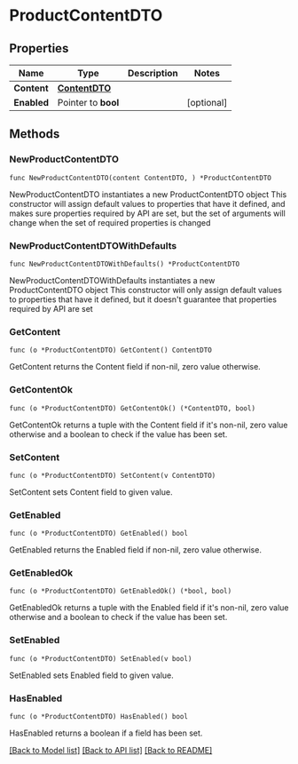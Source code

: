 # ProductContentDTO

## Properties

Name | Type | Description | Notes
------------ | ------------- | ------------- | -------------
**Content** | [**ContentDTO**](ContentDTO.md) |  | 
**Enabled** | Pointer to **bool** |  | [optional] 

## Methods

### NewProductContentDTO

`func NewProductContentDTO(content ContentDTO, ) *ProductContentDTO`

NewProductContentDTO instantiates a new ProductContentDTO object
This constructor will assign default values to properties that have it defined,
and makes sure properties required by API are set, but the set of arguments
will change when the set of required properties is changed

### NewProductContentDTOWithDefaults

`func NewProductContentDTOWithDefaults() *ProductContentDTO`

NewProductContentDTOWithDefaults instantiates a new ProductContentDTO object
This constructor will only assign default values to properties that have it defined,
but it doesn't guarantee that properties required by API are set

### GetContent

`func (o *ProductContentDTO) GetContent() ContentDTO`

GetContent returns the Content field if non-nil, zero value otherwise.

### GetContentOk

`func (o *ProductContentDTO) GetContentOk() (*ContentDTO, bool)`

GetContentOk returns a tuple with the Content field if it's non-nil, zero value otherwise
and a boolean to check if the value has been set.

### SetContent

`func (o *ProductContentDTO) SetContent(v ContentDTO)`

SetContent sets Content field to given value.


### GetEnabled

`func (o *ProductContentDTO) GetEnabled() bool`

GetEnabled returns the Enabled field if non-nil, zero value otherwise.

### GetEnabledOk

`func (o *ProductContentDTO) GetEnabledOk() (*bool, bool)`

GetEnabledOk returns a tuple with the Enabled field if it's non-nil, zero value otherwise
and a boolean to check if the value has been set.

### SetEnabled

`func (o *ProductContentDTO) SetEnabled(v bool)`

SetEnabled sets Enabled field to given value.

### HasEnabled

`func (o *ProductContentDTO) HasEnabled() bool`

HasEnabled returns a boolean if a field has been set.


[[Back to Model list]](../README.md#documentation-for-models) [[Back to API list]](../README.md#documentation-for-api-endpoints) [[Back to README]](../README.md)


